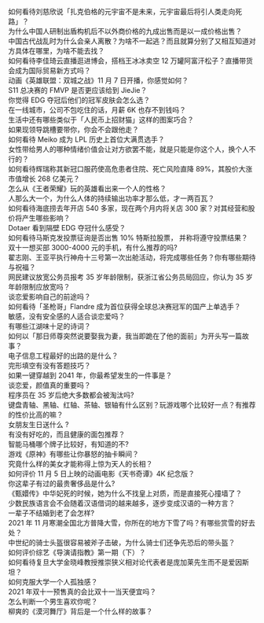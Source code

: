 如何看待刘慈欣说「扎克伯格的元宇宙不是未来，元宇宙最后将引人类走向死路」？  
为什么中国人研制出盾构机后不以外商价格的九成出售而是以一成价格出售？  
中国古代战乱时为什么会亲人离散？为啥不一起逃？而且就算分别了又相互知道对方具体在哪里，为啥不能去找？  
如何看待李佳琦云直播逛进博会，搭档王冰冰卖空 12 万罐阿富汗松子？直播带货会成为国际贸易新方式吗？  
动画《英雄联盟：双城之战》11 月 7 日开播，你感觉如何？  
S11 总决赛的 FMVP 是否更应该给到 JieJie？  
你觉得 EDG 夺冠后他们的冠军皮肤会怎么选？  
在一线城市，公司不包吃住的话，月薪 6K 也存不到钱吗？  
生活中还有哪些类似于「人民币上招财猫」这样的图案巧合？  
如果现领导跳槽要带你，你会不会跟他走？  
如何看待 Meiko 成为 LPL 历史上首位大满贯选手？  
女性带给男人的哪种情绪价值会让对方欲罢不能，就是只能是你这个人，换个人不行的？  
如何看待辉瑞称其新冠口服药使高危患者住院、死亡风险直降 89%，其股价大涨市值增长 268 亿美元？  
怎么从《王者荣耀》玩的英雄看出来一个人的性格？  
人那么大一个，为什么人体的持续输出功率才那么低，才一两百瓦？  
如何看待海底捞去年开店 540 多家，现在两个月内将关店 300 家？对其经营和股价将产生哪些影响？  
Dotaer 看到隔壁 EDG 夺冠什么感受？  
如何看待马斯克发投票征询是否出售 10% 特斯拉股票， 并称将遵守投票结果？  
双十一想买部 3000-4000 元的手机，有什么推荐的吗?  
翟志刚、王亚平执行神舟十三号第一次出舱活动，将完成哪些任务？你有哪些期待与祝福？  
网民建议放宽公务员报考 35 岁年龄限制，获浙江省公务员局回应，你认为 35 岁年龄限制应放宽吗？  
谈恋爱影响自己的前途吗？  
如何看待「圣枪哥」Flandre 成为首位获得全球总决赛冠军的国产上单选手？  
敏感，没有安全感的人适合谈恋爱吗？  
有哪些江湖味十足的诗词？  
如何以「那日师尊突然说要娶我为妻，我当即跪在了他的面前」为开头写一篇故事？  
电子信息工程最好的出路的是什么？  
完形填空有没有答题技巧？  
如果一键穿越到 2041 年，你最希望发生的一件事是？  
谈恋爱，颜值真的重要吗？  
程序员在 35 岁后绝大多数都会被淘汰吗?  
键盘青轴、黑轴、红轴、茶轴、银轴有什么区别？玩游戏哪个比较好一点？有推荐的性价比高的嘛？  
女朋友生日送什么 ?  
有没有好吃的，而且健康的面包推荐？  
智能马桶哪个牌子比较好，有知道的不?  
游戏《原神》有哪些让你暴怒的抽卡瞬间？  
究竟什么样的美女才能称得上惊为天人的长相？  
如何评价 11 月 5 日上映的动画电影《天书奇谭》4K 纪念版？  
你这辈子有过的最贵奢侈品是什么?  
《甄嬛传》中华妃死的时候，她为什么不找皇上对质，而是直接死心撞墙了？  
少数民族语言会不会随着汉语借词的越来越多，逐步变成汉语的一种方言？  
一辈子不结婚到老了会怎样?  
2021 年 11 月寒潮全国北方普降大雪，你所在的地方下雪了吗？有哪些赏雪的好去处？  
中世纪的骑士头盔很容易被斧子击破，为什么骑士们还争先恐后的带头盔？  
如何评价综艺《导演请指教》第一期（下）？  
如何看待复旦大学金晓峰教授推崇狭义相对论代表者是庞加莱先生而不是爱因斯坦？  
如何克服大学一个人孤独感？  
2021 年双十一预售真的会比双十一当天便宜吗？  
怎么判断一个男生喜欢你呢？  
柳爽的《漠河舞厅》背后是一个什么样的故事？  
